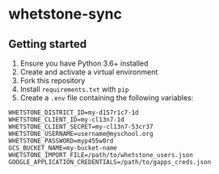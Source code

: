 # whetstone-sync

## Getting started
1) Ensure you have Python 3.6+ installed
2) Create and activate a virtual environment
3) Fork this repository
4) Install `requirements.txt` with `pip`
5) Create a `.env` file containing the following variables:
```
WHETSTONE_DISTRICT_ID=my-d157r1c7-1d
WHETSTONE_CLIENT_ID=my-cl13n7-1d
WHETSTONE_CLIENT_SECRET=my-cl13n7-53cr37
WHETSTONE_USERNAME=username@myschool.org
WHETSTONE_PASSWORD=myp455w0rd
GCS_BUCKET_NAME=my-bucket-name
WHETSTONE_IMPORT_FILE=/path/to/whetstone_users.json
GOOGLE_APPLICATION_CREDENTIALS=/path/to/gapps_creds.json
```
